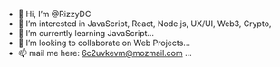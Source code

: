 - 👋 Hi, I’m @RizzyDC
- 👀 I’m interested in JavaScript, React, Node.js, UX/UI, Web3, Crypto, 
- 🌱 I’m currently learning JavaScript...
- 💞️ I’m looking to collaborate on Web Projects...
- 📫 mail me here: 6c2uvkevm@mozmail.com ...

<!---
RizzyDC/RizzyDC is a ✨ special ✨ repository because its `README.md` (this file) appears on your GitHub profile.
You can click the Preview link to take a look at your changes.
--->
